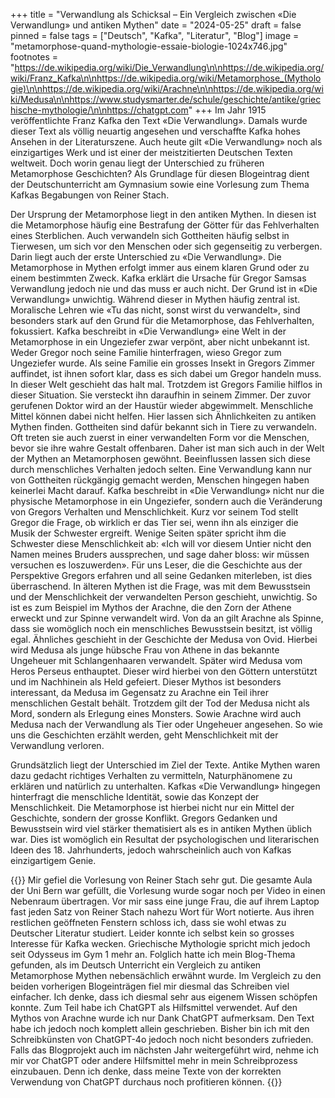+++
title = "Verwandlung als Schicksal – Ein Vergleich zwischen «Die Verwandlung» und antiken Mythen"
date = "2024-05-25"
draft = false
pinned = false
tags = ["Deutsch", "Kafka", "Literatur", "Blog"]
image = "metamorphose-quand-mythologie-essaie-biologie-1024x746.jpg"
footnotes = "https://de.wikipedia.org/wiki/Die_Verwandlung\n\nhttps://de.wikipedia.org/wiki/Franz_Kafka\n\nhttps://de.wikipedia.org/wiki/Metamorphose_(Mythologie)\n\nhttps://de.wikipedia.org/wiki/Arachne\n\nhttps://de.wikipedia.org/wiki/Medusa\n\nhttps://www.studysmarter.de/schule/geschichte/antike/griechische-mythologie/\n\nhttps://chatgpt.com"
+++
Im Jahr 1915 veröffentlichte Franz Kafka den Text «Die Verwandlung». Damals wurde dieser Text als völlig neuartig angesehen und verschaffte Kafka hohes Ansehen in der Literaturszene. Auch heute gilt «Die Verwandlung» noch als einzigartiges Werk und ist einer der meistzitierten Deutschen Texten weltweit. Doch worin genau liegt der Unterschied zu früheren Metamorphose Geschichten? Als Grundlage für diesen Blogeintrag dient der Deutschunterricht am Gymnasium sowie eine Vorlesung zum Thema Kafkas Begabungen von Reiner Stach.

Der Ursprung der Metamorphose liegt in den antiken Mythen. In diesen ist die Metamorphose häufig eine Bestrafung der Götter für das Fehlverhalten eines Sterblichen. Auch verwandeln sich Gottheiten häufig selbst in Tierwesen, um sich vor den Menschen oder sich gegenseitig zu verbergen. Darin liegt auch der erste Unterschied zu «Die Verwandlung». Die Metamorphose in Mythen erfolgt immer aus einem klaren Grund oder zu einem bestimmten Zweck. Kafka erklärt die Ursache für Gregor Samsas Verwandlung jedoch nie und das muss er auch nicht. Der Grund ist in «Die Verwandlung» unwichtig. Während dieser in Mythen häufig zentral ist. Moralische Lehren wie «Tu das nicht, sonst wirst du verwandelt», sind besonders stark auf den Grund für die Metamorphose, das Fehlverhalten, fokussiert. 
Kafka beschreibt in «Die Verwandlung» eine Welt in der Metamorphose in ein Ungeziefer zwar verpönt, aber nicht unbekannt ist. Weder Gregor noch seine Familie hinterfragen, wieso Gregor zum Ungeziefer wurde. Als seine Familie ein grosses Insekt in Gregors Zimmer auffindet, ist ihnen sofort klar, dass es sich dabei um Gregor handeln muss. In dieser Welt geschieht das halt mal. Trotzdem ist Gregors Familie hilflos in dieser Situation. Sie versteckt ihn daraufhin in seinem Zimmer. Der zuvor gerufenen Doktor wird an der Haustür wieder abgewimmelt. Menschliche Mittel können dabei nicht helfen. Hier lassen sich Ähnlichkeiten zu antiken Mythen finden. Gottheiten sind dafür bekannt sich in Tiere zu verwandeln. Oft treten sie auch zuerst in einer verwandelten Form vor die Menschen, bevor sie ihre wahre Gestalt offenbaren. Daher ist man sich auch in der Welt der Mythen an Metamorphosen gewöhnt. Beeinflussen lassen sich diese durch menschliches Verhalten jedoch selten. Eine Verwandlung kann nur von Gottheiten rückgängig gemacht werden, Menschen hingegen haben keinerlei Macht darauf.
Kafka beschreibt in «Die Verwandlung» nicht nur die physische Metamorphose in ein Ungeziefer, sondern auch die Veränderung von Gregors Verhalten und Menschlichkeit. Kurz vor seinem Tod stellt Gregor die Frage, ob wirklich er das Tier sei, wenn ihn als einziger die Musik der Schwester ergreift. Wenige Seiten später spricht ihm die Schwester diese Menschlichkeit ab: «Ich will vor diesem Untier nicht den Namen meines Bruders aussprechen, und sage daher bloss: wir müssen versuchen es loszuwerden». Für uns Leser, die die Geschichte aus der Perspektive Gregors erfahren und all seine Gedanken miterleben, ist dies überraschend. In älteren Mythen ist die Frage, was mit dem Bewusstsein und der Menschlichkeit der verwandelten Person geschieht, unwichtig. So ist es zum Beispiel im Mythos der Arachne, die den Zorn der Athene erweckt und zur Spinne verwandelt wird. Von da an gilt Arachne als Spinne, dass sie womöglich noch ein menschliches Bewusstsein besitzt, ist völlig egal. Ähnliches geschieht in der Geschichte der Medusa von Ovid. Hierbei wird Medusa als junge hübsche Frau von Athene in das bekannte Ungeheuer mit Schlangenhaaren verwandelt. Später wird Medusa vom Heros Perseus enthauptet. Dieser wird hierbei von den Göttern unterstützt und im Nachhinein als Held gefeiert. Dieser Mythos ist besonders interessant, da Medusa im Gegensatz zu Arachne ein Teil ihrer menschlichen Gestalt behält. Trotzdem gilt der Tod der Medusa nicht als Mord, sondern als Erlegung eines Monsters. Sowie Arachne wird auch Medusa nach der Verwandlung als Tier oder Ungeheuer angesehen. So wie uns die Geschichten erzählt werden, geht Menschlichkeit mit der Verwandlung verloren.

Grundsätzlich liegt der Unterschied im Ziel der Texte. Antike Mythen waren dazu gedacht richtiges Verhalten zu vermitteln, Naturphänomene zu erklären und natürlich zu unterhalten. Kafkas «Die Verwandlung» hingegen hinterfragt die menschliche Identität, sowie das Konzept der Menschlichkeit. Die Metamorphose ist hierbei nicht nur ein Mittel der Geschichte, sondern der grosse Konflikt. Gregors Gedanken und Bewusstsein wird viel stärker thematisiert als es in antiken Mythen üblich war. Dies ist womöglich ein Resultat der psychologischen und literarischen Ideen des 18. Jahrhunderts, jedoch wahrscheinlich auch von Kafkas einzigartigem Genie.

{{<box title=Arbeitsweise und Schreibprozess>}}
Mir gefiel die Vorlesung von Reiner Stach sehr gut. Die gesamte Aula der Uni Bern war gefüllt, die Vorlesung wurde sogar noch per Video in einen Nebenraum übertragen. Vor mir sass eine junge Frau, die auf ihrem Laptop fast jeden Satz von Reiner Stach nahezu Wort für Wort notierte. Aus ihren restlichen geöffneten Fenstern schloss ich, dass sie wohl etwas zu Deutscher Literatur studiert. Leider konnte ich selbst kein so grosses Interesse für Kafka wecken. Griechische Mythologie spricht mich jedoch seit Odysseus im Gym 1 mehr an. Folglich hatte ich mein Blog-Thema gefunden, als im Deutsch Unterricht ein Vergleich zu antiken Metamorphose Mythen nebensächlich erwähnt wurde. Im Vergleich zu den beiden vorherigen Blogeinträgen fiel mir diesmal das Schreiben viel einfacher. Ich denke, dass ich diesmal sehr aus eigenem Wissen schöpfen konnte. Zum Teil habe ich ChatGPT als Hilfsmittel verwendet. Auf den Mythos von Arachne wurde ich nur Dank ChatGPT aufmerksam. Den Text habe ich jedoch noch komplett allein geschrieben. Bisher bin ich mit den Schreibkünsten von ChatGPT-4o jedoch noch nicht besonders zufrieden. Falls das Blogprojekt auch im nächsten Jahr weitergeführt wird, nehme ich mir vor ChatGPT oder andere Hilfsmittel mehr in mein Schreibprozess einzubauen. Denn ich denke, dass meine Texte von der korrekten Verwendung von ChatGPT durchaus noch profitieren können.
{{</box>}}